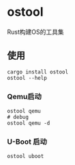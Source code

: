 # ostool
Rust构建OS的工具集

## 使用

```shell
cargo install ostool
ostool --help
```

### Qemu启动

```shell
ostool qemu
# debug
ostool qemu -d
```

### U-Boot 启动

```shell
ostool uboot
```

